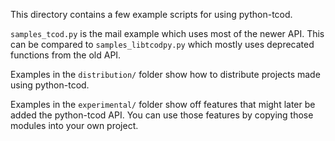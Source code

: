 This directory contains a few example scripts for using python-tcod.

`samples_tcod.py` is the mail example which uses most of the newer API. This
can be compared to `samples_libtcodpy.py` which mostly uses deprecated
functions from the old API.

Examples in the `distribution/` folder show how to distribute projects made
using python-tcod.

Examples in the `experimental/` folder show off features that might later be
added the python-tcod API. You can use those features by copying those modules
into your own project.
